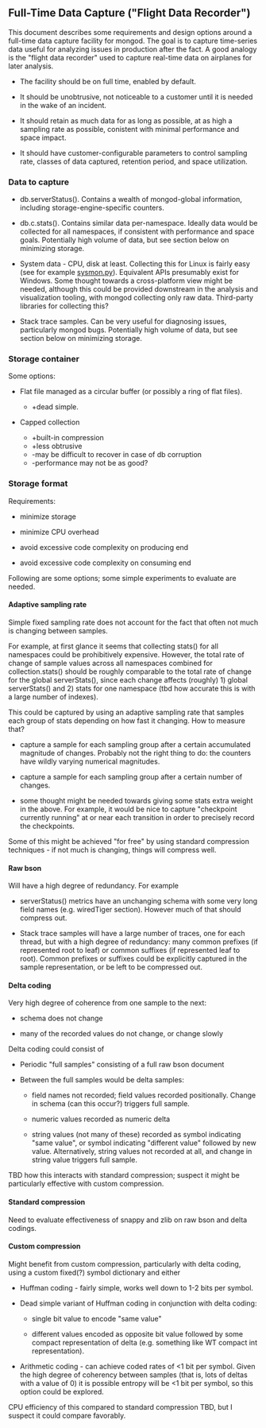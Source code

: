 ## Full-Time Data Capture ("Flight Data Recorder")

This document describes some requirements and design options around a
full-time data capture facility for mongod. The goal is to capture
time-series data useful for analyzing issues in production after the
fact. A good analogy is the "flight data recorder" used to capture
real-time data on airplanes for later analysis.

* The facility should be on full time, enabled by default.

* It should be unobtrusive, not noticeable to a customer until it is
  needed in the wake of an incident.

* It should retain as much data for as long as possible, at as high a
  sampling rate as possible, conistent with minimal performance and
  space impact.

* It should have customer-configurable parameters to control sampling
  rate, classes of data captured, retention period, and space
  utilization.


### Data to capture

* db.serverStatus(). Contains a wealth of mongod-global information,
  including storage-engine-specific counters.

* db.c.stats(). Contains similar data per-namespace. Ideally data
  would be collected for all namespaces, if consistent with
  performance and space goals. Potentially high volume of data, but
  see section below on minimizing storage.

* System data - CPU, disk at least. Collecting this for Linux is
  fairly easy (see for example
  [sysmon.py](../timeseries/sysmon.py)). Equivalent APIs presumably
  exist for Windows. Some thought towards a cross-platform view might
  be needed, although this could be provided downstream in the
  analysis and visualization tooling, with mongod collecting only raw
  data. Third-party libraries for collecting this?

* Stack trace samples. Can be very useful for diagnosing issues,
  particularly mongod bugs. Potentially high volume of data, but see
  section below on minimizing storage.

### Storage container

Some options:

* Flat file managed as a circular buffer (or possibly a ring of flat files).

    * +dead simple.

* Capped collection

    * +built-in compression
    * +less obtrusive
    * -may be difficult to recover in case of db corruption
    * -performance may not be as good?

### Storage format

Requirements:

* minimize storage

* minimize CPU overhead

* avoid excessive code complexity on producing end

* avoid excessive code complexity on consuming end

Following are some options; some simple experiments to evaluate are
needed.

#### Adaptive sampling rate

Simple fixed sampling rate does not account for the fact that
often not much is changing between samples.

For example, at first glance it seems that collecting stats() for all
namespaces could be prohibitively expensive. However, the total rate
of change of sample values across all namespaces combined for
collection.stats() should be roughly comparable to the total rate of
change for the global serverStats(), since each change affects
(roughly) 1) global serverStats() and 2) stats for one namespace (tbd
how accurate this is with a large number of indexes).

This could be captured by using an adaptive sampling rate that samples
each group of stats depending on how fast it changing. How to measure
that?

* capture a sample for each sampling group after a certain accumulated
  magnitude of changes. Probably not the right thing to do: the
  counters have wildly varying numerical magnitudes.

* capture a sample for each sampling group after a certain number of
  changes.

* some thought might be needed towards giving some stats extra weight
  in the above. For example, it would be nice to capture "checkpoint
  currently running" at or near each transition in order to precisely
  record the checkpoints.

Some of this might be achieved "for free" by using standard
compression techniques - if not much is changing, things will compress
well.


#### Raw bson

Will have a high degree of redundancy. For example

* serverStatus() metrics have an unchanging schema with some very long
  field names (e.g. wiredTiger section). However much of that should
  compress out.

* Stack trace samples will have a large number of traces, one for each
  thread, but with a high degree of redundancy: many common prefixes
  (if represented root to leaf) or common suffixes (if represented
  leaf to root). Common prefixes or suffixes could be explicitly
  captured in the sample representation, or be left to be compressed
  out.

#### Delta coding

Very high degree of coherence from one sample to the next:

* schema does not change

* many of the recorded values do not change, or change slowly

Delta coding could consist of

* Periodic "full samples" consisting of a full raw bson document

* Between the full samples would be delta samples:

    * field names not recorded; field values recorded
      positionally. Change in schema (can this occur?) triggers full
      sample.

    * numeric values recorded as numeric delta

    * string values (not many of these) recorded as symbol indicating
      "same value", or symbol indicating "different value" followed by
      new value. Alternatively, string values not recorded at all, and
      change in string value triggers full sample.

TBD how this interacts with standard compression; suspect it might be
particularly effective with custom compression.

#### Standard compression

Need to evaluate effectiveness of snappy and zlib on raw bson and
delta codings.

#### Custom compression

Might benefit from custom compression, particularly with delta coding,
using a custom fixed(?) symbol dictionary and either

* Huffman coding - fairly simple, works well down to 1-2 bits per
  symbol.

* Dead simple variant of Huffman coding in conjunction with delta coding:

    * single bit value to encode "same value"

    * different values encoded as opposite bit value followed by some
      compact representation of delta (e.g. something like WT compact
      int representation).

* Arithmetic coding - can achieve coded rates of <1 bit per
  symbol. Given the high degree of coherency between samples (that is,
  lots of deltas with a value of 0) it is possible entropy will be <1
  bit per symbol, so this option could be explored.

CPU efficiency of this compared to standard compression TBD, but I
suspect it could compare favorably.
